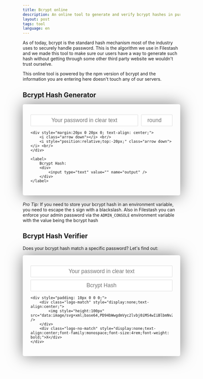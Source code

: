 ```yaml
---
title: Bcrypt online
description: An online tool to generate and verify bcrypt hashes in pure js without any server component
layout: post
tags: tool
language: en
---
```


<!-- https://unpkg.com/bcryptjs@2.4.3/dist/bcrypt.js -->
<script>
(function(u,r){"function"===typeof define&&define.amd?define([],r):"function"===typeof require&&"object"===typeof module&&module&&module.exports?module.exports=r():(u.dcodeIO=u.dcodeIO||{}).bcrypt=r()})(this,function(){function u(e){if("undefined"!==typeof module&&module&&module.exports)try{return require("crypto").randomBytes(e)}catch(d){}try{var c;(self.crypto||self.msCrypto).getRandomValues(c=new Uint32Array(e));return Array.prototype.slice.call(c)}catch(b){}if(!w)throw Error("Neither WebCryptoAPI nor a crypto module is available. Use bcrypt.setRandomFallback to set an alternative");
return w(e)}function r(e,d){for(var c=0,b=0,a=0,f=e.length;a<f;++a)e.charCodeAt(a)===d.charCodeAt(a)?++c:++b;return 0>c?!1:0===b}function H(e){var d=[],c=0;I.encodeUTF16toUTF8(function(){return c>=e.length?null:e.charCodeAt(c++)},function(b){d.push(b)});return d}function x(e,d){var c=0,b=[],a,f;if(0>=d||d>e.length)throw Error("Illegal len: "+d);for(;c<d;){a=e[c++]&255;b.push(s[a>>2&63]);a=(a&3)<<4;if(c>=d){b.push(s[a&63]);break}f=e[c++]&255;a|=f>>4&15;b.push(s[a&63]);a=(f&15)<<2;if(c>=d){b.push(s[a&
63]);break}f=e[c++]&255;a|=f>>6&3;b.push(s[a&63]);b.push(s[f&63])}return b.join("")}function B(e,d){var c=0,b=e.length,a=0,f=[],g,m,h;if(0>=d)throw Error("Illegal len: "+d);for(;c<b-1&&a<d;){h=e.charCodeAt(c++);g=h<q.length?q[h]:-1;h=e.charCodeAt(c++);m=h<q.length?q[h]:-1;if(-1==g||-1==m)break;h=g<<2>>>0;h|=(m&48)>>4;f.push(z(h));if(++a>=d||c>=b)break;h=e.charCodeAt(c++);g=h<q.length?q[h]:-1;if(-1==g)break;h=(m&15)<<4>>>0;h|=(g&60)>>2;f.push(z(h));if(++a>=d||c>=b)break;h=e.charCodeAt(c++);m=h<q.length?
q[h]:-1;h=(g&3)<<6>>>0;h|=m;f.push(z(h));++a}b=[];for(c=0;c<a;c++)b.push(f[c].charCodeAt(0));return b}function v(e,d,c,b){var a,f=e[d],g=e[d+1],f=f^c[0];a=b[f>>>24];a+=b[256|f>>16&255];a^=b[512|f>>8&255];a+=b[768|f&255];g=g^a^c[1];a=b[g>>>24];a+=b[256|g>>16&255];a^=b[512|g>>8&255];a+=b[768|g&255];f=f^a^c[2];a=b[f>>>24];a+=b[256|f>>16&255];a^=b[512|f>>8&255];a+=b[768|f&255];g=g^a^c[3];a=b[g>>>24];a+=b[256|g>>16&255];a^=b[512|g>>8&255];a+=b[768|g&255];f=f^a^c[4];a=b[f>>>24];a+=b[256|f>>16&255];a^=b[512|
f>>8&255];a+=b[768|f&255];g=g^a^c[5];a=b[g>>>24];a+=b[256|g>>16&255];a^=b[512|g>>8&255];a+=b[768|g&255];f=f^a^c[6];a=b[f>>>24];a+=b[256|f>>16&255];a^=b[512|f>>8&255];a+=b[768|f&255];g=g^a^c[7];a=b[g>>>24];a+=b[256|g>>16&255];a^=b[512|g>>8&255];a+=b[768|g&255];f=f^a^c[8];a=b[f>>>24];a+=b[256|f>>16&255];a^=b[512|f>>8&255];a+=b[768|f&255];g=g^a^c[9];a=b[g>>>24];a+=b[256|g>>16&255];a^=b[512|g>>8&255];a+=b[768|g&255];f=f^a^c[10];a=b[f>>>24];a+=b[256|f>>16&255];a^=b[512|f>>8&255];a+=b[768|f&255];g=g^a^
c[11];a=b[g>>>24];a+=b[256|g>>16&255];a^=b[512|g>>8&255];a+=b[768|g&255];f=f^a^c[12];a=b[f>>>24];a+=b[256|f>>16&255];a^=b[512|f>>8&255];a+=b[768|f&255];g=g^a^c[13];a=b[g>>>24];a+=b[256|g>>16&255];a^=b[512|g>>8&255];a+=b[768|g&255];f=f^a^c[14];a=b[f>>>24];a+=b[256|f>>16&255];a^=b[512|f>>8&255];a+=b[768|f&255];g=g^a^c[15];a=b[g>>>24];a+=b[256|g>>16&255];a^=b[512|g>>8&255];a+=b[768|g&255];f=f^a^c[16];e[d]=g^c[17];e[d+1]=f;return e}function t(e,d){for(var c=0,b=0;4>c;++c)b=b<<8|e[d]&255,d=(d+1)%e.length;
return{key:b,offp:d}}function C(e,d,c){for(var b=0,a=[0,0],f=d.length,g=c.length,m,h=0;h<f;h++)m=t(e,b),b=m.offp,d[h]^=m.key;for(h=0;h<f;h+=2)a=v(a,0,d,c),d[h]=a[0],d[h+1]=a[1];for(h=0;h<g;h+=2)a=v(a,0,d,c),c[h]=a[0],c[h+1]=a[1]}function J(e,d,c,b){for(var a=0,f=[0,0],g=c.length,m=b.length,h,l=0;l<g;l++)h=t(d,a),a=h.offp,c[l]^=h.key;for(l=a=0;l<g;l+=2)h=t(e,a),a=h.offp,f[0]^=h.key,h=t(e,a),a=h.offp,f[1]^=h.key,f=v(f,0,c,b),c[l]=f[0],c[l+1]=f[1];for(l=0;l<m;l+=2)h=t(e,a),a=h.offp,f[0]^=h.key,h=t(e,
a),a=h.offp,f[1]^=h.key,f=v(f,0,c,b),b[l]=f[0],b[l+1]=f[1]}function D(e,d,c,b,a){function f(){a&&a(n/c);if(n<c)for(var h=Date.now();n<c&&!(n+=1,C(e,l,k),C(d,l,k),100<Date.now()-h););else{for(n=0;64>n;n++)for(y=0;y<m>>1;y++)v(g,y<<1,l,k);h=[];for(n=0;n<m;n++)h.push((g[n]>>24&255)>>>0),h.push((g[n]>>16&255)>>>0),h.push((g[n]>>8&255)>>>0),h.push((g[n]&255)>>>0);if(b){b(null,h);return}return h}b&&p(f)}var g=E.slice(),m=g.length,h;if(4>c||31<c){h=Error("Illegal number of rounds (4-31): "+c);if(b){p(b.bind(this,
h));return}throw h;}if(16!==d.length){h=Error("Illegal salt length: "+d.length+" != 16");if(b){p(b.bind(this,h));return}throw h;}c=1<<c>>>0;var l,k,n=0,y;Int32Array?(l=new Int32Array(F),k=new Int32Array(G)):(l=F.slice(),k=G.slice());J(d,e,l,k);if("undefined"!==typeof b)f();else for(;;)if("undefined"!==typeof(h=f()))return h||[]}function A(e,d,c,b){function a(a){var b=[];b.push("$2");"a"<=f&&b.push(f);b.push("$");10>l&&b.push("0");b.push(l.toString());b.push("$");b.push(x(k,k.length));b.push(x(a,4*
E.length-1));return b.join("")}if("string"!==typeof e||"string"!==typeof d){b=Error("Invalid string / salt: Not a string");if(c){p(c.bind(this,b));return}throw b;}var f,g;if("$"!==d.charAt(0)||"2"!==d.charAt(1)){b=Error("Invalid salt version: "+d.substring(0,2));if(c){p(c.bind(this,b));return}throw b;}if("$"===d.charAt(2))f=String.fromCharCode(0),g=3;else{f=d.charAt(2);if("a"!==f&&"b"!==f&&"y"!==f||"$"!==d.charAt(3)){b=Error("Invalid salt revision: "+d.substring(2,4));if(c){p(c.bind(this,b));return}throw b;
}g=4}if("$"<d.charAt(g+2)){b=Error("Missing salt rounds");if(c){p(c.bind(this,b));return}throw b;}var m=10*parseInt(d.substring(g,g+1),10),h=parseInt(d.substring(g+1,g+2),10),l=m+h;d=d.substring(g+3,g+25);e=H(e+("a"<=f?"\x00":""));var k=B(d,16);if("undefined"==typeof c)return a(D(e,k,l));D(e,k,l,function(b,d){b?c(b,null):c(null,a(d))},b)}var k={},w=null;try{u(1)}catch(K){}w=null;k.setRandomFallback=function(e){w=e};k.genSaltSync=function(e,d){e=e||10;if("number"!==typeof e)throw Error("Illegal arguments: "+
typeof e+", "+typeof d);4>e?e=4:31<e&&(e=31);var c=[];c.push("$2a$");10>e&&c.push("0");c.push(e.toString());c.push("$");c.push(x(u(16),16));return c.join("")};k.genSalt=function(e,d,c){function b(a){p(function(){try{a(null,k.genSaltSync(e))}catch(b){a(b)}})}"function"===typeof d&&(c=d,d=void 0);"function"===typeof e&&(c=e,e=void 0);if("undefined"===typeof e)e=10;else if("number"!==typeof e)throw Error("illegal arguments: "+typeof e);if(c){if("function"!==typeof c)throw Error("Illegal callback: "+
typeof c);b(c)}else return new Promise(function(a,c){b(function(b,d){b?c(b):a(d)})})};k.hashSync=function(e,d){"undefined"===typeof d&&(d=10);"number"===typeof d&&(d=k.genSaltSync(d));if("string"!==typeof e||"string"!==typeof d)throw Error("Illegal arguments: "+typeof e+", "+typeof d);return A(e,d)};k.hash=function(e,d,c,b){function a(a){"string"===typeof e&&"number"===typeof d?k.genSalt(d,function(c,d){A(e,d,a,b)}):"string"===typeof e&&"string"===typeof d?A(e,d,a,b):p(a.bind(this,Error("Illegal arguments: "+
typeof e+", "+typeof d)))}if(c){if("function"!==typeof c)throw Error("Illegal callback: "+typeof c);a(c)}else return new Promise(function(b,c){a(function(a,d){a?c(a):b(d)})})};k.compareSync=function(e,d){if("string"!==typeof e||"string"!==typeof d)throw Error("Illegal arguments: "+typeof e+", "+typeof d);return 60!==d.length?!1:r(k.hashSync(e,d.substr(0,d.length-31)),d)};k.compare=function(e,d,c,b){function a(a){"string"!==typeof e||"string"!==typeof d?p(a.bind(this,Error("Illegal arguments: "+typeof e+
", "+typeof d))):60!==d.length?p(a.bind(this,null,!1)):k.hash(e,d.substr(0,29),function(b,c){b?a(b):a(null,r(c,d))},b)}if(c){if("function"!==typeof c)throw Error("Illegal callback: "+typeof c);a(c)}else return new Promise(function(b,c){a(function(a,d){a?c(a):b(d)})})};k.getRounds=function(e){if("string"!==typeof e)throw Error("Illegal arguments: "+typeof e);return parseInt(e.split("$")[2],10)};k.getSalt=function(e){if("string"!==typeof e)throw Error("Illegal arguments: "+typeof e);if(60!==e.length)throw Error("Illegal hash length: "+
e.length+" != 60");return e.substring(0,29)};var p="undefined"!==typeof process&&process&&"function"===typeof process.nextTick?"function"===typeof setImmediate?setImmediate:process.nextTick:setTimeout,s="./ABCDEFGHIJKLMNOPQRSTUVWXYZabcdefghijklmnopqrstuvwxyz0123456789".split(""),q=[-1,-1,-1,-1,-1,-1,-1,-1,-1,-1,-1,-1,-1,-1,-1,-1,-1,-1,-1,-1,-1,-1,-1,-1,-1,-1,-1,-1,-1,-1,-1,-1,-1,-1,-1,-1,-1,-1,-1,-1,-1,-1,-1,-1,-1,-1,0,1,54,55,56,57,58,59,60,61,62,63,-1,-1,-1,-1,-1,-1,-1,2,3,4,5,6,7,8,9,10,11,12,
13,14,15,16,17,18,19,20,21,22,23,24,25,26,27,-1,-1,-1,-1,-1,-1,28,29,30,31,32,33,34,35,36,37,38,39,40,41,42,43,44,45,46,47,48,49,50,51,52,53,-1,-1,-1,-1,-1],z=String.fromCharCode,I=function(){var e={MAX_CODEPOINT:1114111,encodeUTF8:function(d,c){var b=null;"number"===typeof d&&(b=d,d=function(){return null});for(;null!==b||null!==(b=d());)128>b?c(b&127):(2048>b?c(b>>6&31|192):(65536>b?c(b>>12&15|224):(c(b>>18&7|240),c(b>>12&63|128)),c(b>>6&63|128)),c(b&63|128)),b=null},decodeUTF8:function(d,c){for(var b,
a,f,e,k=function(a){a=a.slice(0,a.indexOf(null));var b=Error(a.toString());b.name="TruncatedError";b.bytes=a;throw b;};null!==(b=d());)if(0===(b&128))c(b);else if(192===(b&224))null===(a=d())&&k([b,a]),c((b&31)<<6|a&63);else if(224===(b&240))null!==(a=d())&&null!==(f=d())||k([b,a,f]),c((b&15)<<12|(a&63)<<6|f&63);else if(240===(b&248))null!==(a=d())&&null!==(f=d())&&null!==(e=d())||k([b,a,f,e]),c((b&7)<<18|(a&63)<<12|(f&63)<<6|e&63);else throw RangeError("Illegal starting byte: "+b);},UTF16toUTF8:function(d,
c){for(var b,a=null;null!==(b=null!==a?a:d());)55296<=b&&57343>=b&&null!==(a=d())&&56320<=a&&57343>=a?(c(1024*(b-55296)+a-56320+65536),a=null):c(b);null!==a&&c(a)},UTF8toUTF16:function(d,c){var b=null;"number"===typeof d&&(b=d,d=function(){return null});for(;null!==b||null!==(b=d());)65535>=b?c(b):(b-=65536,c((b>>10)+55296),c(b%1024+56320)),b=null},encodeUTF16toUTF8:function(d,c){e.UTF16toUTF8(d,function(b){e.encodeUTF8(b,c)})},decodeUTF8toUTF16:function(d,c){e.decodeUTF8(d,function(b){e.UTF8toUTF16(b,
c)})},calculateCodePoint:function(d){return 128>d?1:2048>d?2:65536>d?3:4},calculateUTF8:function(d){for(var c,b=0;null!==(c=d());)b+=e.calculateCodePoint(c);return b},calculateUTF16asUTF8:function(d){var c=0,b=0;e.UTF16toUTF8(d,function(a){++c;b+=e.calculateCodePoint(a)});return[c,b]}};return e}();Date.now=Date.now||function(){return+new Date};var F=[608135816,2242054355,320440878,57701188,2752067618,698298832,137296536,3964562569,1160258022,953160567,3193202383,887688300,3232508343,3380367581,1065670069,
3041331479,2450970073,2306472731],G=[3509652390,2564797868,805139163,3491422135,3101798381,1780907670,3128725573,4046225305,614570311,3012652279,134345442,2240740374,1667834072,1901547113,2757295779,4103290238,227898511,1921955416,1904987480,2182433518,2069144605,3260701109,2620446009,720527379,3318853667,677414384,3393288472,3101374703,2390351024,1614419982,1822297739,2954791486,3608508353,3174124327,2024746970,1432378464,3864339955,2857741204,1464375394,1676153920,1439316330,715854006,3033291828,
289532110,2706671279,2087905683,3018724369,1668267050,732546397,1947742710,3462151702,2609353502,2950085171,1814351708,2050118529,680887927,999245976,1800124847,3300911131,1713906067,1641548236,4213287313,1216130144,1575780402,4018429277,3917837745,3693486850,3949271944,596196993,3549867205,258830323,2213823033,772490370,2760122372,1774776394,2652871518,566650946,4142492826,1728879713,2882767088,1783734482,3629395816,2517608232,2874225571,1861159788,326777828,3124490320,2130389656,2716951837,967770486,
1724537150,2185432712,2364442137,1164943284,2105845187,998989502,3765401048,2244026483,1075463327,1455516326,1322494562,910128902,469688178,1117454909,936433444,3490320968,3675253459,1240580251,122909385,2157517691,634681816,4142456567,3825094682,3061402683,2540495037,79693498,3249098678,1084186820,1583128258,426386531,1761308591,1047286709,322548459,995290223,1845252383,2603652396,3431023940,2942221577,3202600964,3727903485,1712269319,422464435,3234572375,1170764815,3523960633,3117677531,1434042557,
442511882,3600875718,1076654713,1738483198,4213154764,2393238008,3677496056,1014306527,4251020053,793779912,2902807211,842905082,4246964064,1395751752,1040244610,2656851899,3396308128,445077038,3742853595,3577915638,679411651,2892444358,2354009459,1767581616,3150600392,3791627101,3102740896,284835224,4246832056,1258075500,768725851,2589189241,3069724005,3532540348,1274779536,3789419226,2764799539,1660621633,3471099624,4011903706,913787905,3497959166,737222580,2514213453,2928710040,3937242737,1804850592,
3499020752,2949064160,2386320175,2390070455,2415321851,4061277028,2290661394,2416832540,1336762016,1754252060,3520065937,3014181293,791618072,3188594551,3933548030,2332172193,3852520463,3043980520,413987798,3465142937,3030929376,4245938359,2093235073,3534596313,375366246,2157278981,2479649556,555357303,3870105701,2008414854,3344188149,4221384143,3956125452,2067696032,3594591187,2921233993,2428461,544322398,577241275,1471733935,610547355,4027169054,1432588573,1507829418,2025931657,3646575487,545086370,
48609733,2200306550,1653985193,298326376,1316178497,3007786442,2064951626,458293330,2589141269,3591329599,3164325604,727753846,2179363840,146436021,1461446943,4069977195,705550613,3059967265,3887724982,4281599278,3313849956,1404054877,2845806497,146425753,1854211946,1266315497,3048417604,3681880366,3289982499,290971E4,1235738493,2632868024,2414719590,3970600049,1771706367,1449415276,3266420449,422970021,1963543593,2690192192,3826793022,1062508698,1531092325,1804592342,2583117782,2714934279,4024971509,
1294809318,4028980673,1289560198,2221992742,1669523910,35572830,157838143,1052438473,1016535060,1802137761,1753167236,1386275462,3080475397,2857371447,1040679964,2145300060,2390574316,1461121720,2956646967,4031777805,4028374788,33600511,2920084762,1018524850,629373528,3691585981,3515945977,2091462646,2486323059,586499841,988145025,935516892,3367335476,2599673255,2839830854,265290510,3972581182,2759138881,3795373465,1005194799,847297441,406762289,1314163512,1332590856,1866599683,4127851711,750260880,
613907577,1450815602,3165620655,3734664991,3650291728,3012275730,3704569646,1427272223,778793252,1343938022,2676280711,2052605720,1946737175,3164576444,3914038668,3967478842,3682934266,1661551462,3294938066,4011595847,840292616,3712170807,616741398,312560963,711312465,1351876610,322626781,1910503582,271666773,2175563734,1594956187,70604529,3617834859,1007753275,1495573769,4069517037,2549218298,2663038764,504708206,2263041392,3941167025,2249088522,1514023603,1998579484,1312622330,694541497,2582060303,
2151582166,1382467621,776784248,2618340202,3323268794,2497899128,2784771155,503983604,4076293799,907881277,423175695,432175456,1378068232,4145222326,3954048622,3938656102,3820766613,2793130115,2977904593,26017576,3274890735,3194772133,1700274565,1756076034,4006520079,3677328699,720338349,1533947780,354530856,688349552,3973924725,1637815568,332179504,3949051286,53804574,2852348879,3044236432,1282449977,3583942155,3416972820,4006381244,1617046695,2628476075,3002303598,1686838959,431878346,2686675385,
1700445008,1080580658,1009431731,832498133,3223435511,2605976345,2271191193,2516031870,1648197032,4164389018,2548247927,300782431,375919233,238389289,3353747414,2531188641,2019080857,1475708069,455242339,2609103871,448939670,3451063019,1395535956,2413381860,1841049896,1491858159,885456874,4264095073,4001119347,1565136089,3898914787,1108368660,540939232,1173283510,2745871338,3681308437,4207628240,3343053890,4016749493,1699691293,1103962373,3625875870,2256883143,3830138730,1031889488,3479347698,1535977030,
4236805024,3251091107,2132092099,1774941330,1199868427,1452454533,157007616,2904115357,342012276,595725824,1480756522,206960106,497939518,591360097,863170706,2375253569,3596610801,1814182875,2094937945,3421402208,1082520231,3463918190,2785509508,435703966,3908032597,1641649973,2842273706,3305899714,1510255612,2148256476,2655287854,3276092548,4258621189,236887753,3681803219,274041037,1734335097,3815195456,3317970021,1899903192,1026095262,4050517792,356393447,2410691914,3873677099,3682840055,3913112168,
2491498743,4132185628,2489919796,1091903735,1979897079,3170134830,3567386728,3557303409,857797738,1136121015,1342202287,507115054,2535736646,337727348,3213592640,1301675037,2528481711,1895095763,1721773893,3216771564,62756741,2142006736,835421444,2531993523,1442658625,3659876326,2882144922,676362277,1392781812,170690266,3921047035,1759253602,3611846912,1745797284,664899054,1329594018,3901205900,3045908486,2062866102,2865634940,3543621612,3464012697,1080764994,553557557,3656615353,3996768171,991055499,
499776247,1265440854,648242737,3940784050,980351604,3713745714,1749149687,3396870395,4211799374,3640570775,1161844396,3125318951,1431517754,545492359,4268468663,3499529547,1437099964,2702547544,3433638243,2581715763,2787789398,1060185593,1593081372,2418618748,4260947970,69676912,2159744348,86519011,2512459080,3838209314,1220612927,3339683548,133810670,1090789135,1078426020,1569222167,845107691,3583754449,4072456591,1091646820,628848692,1613405280,3757631651,526609435,236106946,48312990,2942717905,
3402727701,1797494240,859738849,992217954,4005476642,2243076622,3870952857,3732016268,765654824,3490871365,2511836413,1685915746,3888969200,1414112111,2273134842,3281911079,4080962846,172450625,2569994100,980381355,4109958455,2819808352,2716589560,2568741196,3681446669,3329971472,1835478071,660984891,3704678404,4045999559,3422617507,3040415634,1762651403,1719377915,3470491036,2693910283,3642056355,3138596744,1364962596,2073328063,1983633131,926494387,3423689081,2150032023,4096667949,1749200295,3328846651,
309677260,2016342300,1779581495,3079819751,111262694,1274766160,443224088,298511866,1025883608,3806446537,1145181785,168956806,3641502830,3584813610,1689216846,3666258015,3200248200,1692713982,2646376535,4042768518,1618508792,1610833997,3523052358,4130873264,2001055236,3610705100,2202168115,4028541809,2961195399,1006657119,2006996926,3186142756,1430667929,3210227297,1314452623,4074634658,4101304120,2273951170,1399257539,3367210612,3027628629,1190975929,2062231137,2333990788,2221543033,2438960610,
1181637006,548689776,2362791313,3372408396,3104550113,3145860560,296247880,1970579870,3078560182,3769228297,1714227617,3291629107,3898220290,166772364,1251581989,493813264,448347421,195405023,2709975567,677966185,3703036547,1463355134,2715995803,1338867538,1343315457,2802222074,2684532164,233230375,2599980071,2000651841,3277868038,1638401717,4028070440,3237316320,6314154,819756386,300326615,590932579,1405279636,3267499572,3150704214,2428286686,3959192993,3461946742,1862657033,1266418056,963775037,
2089974820,2263052895,1917689273,448879540,3550394620,3981727096,150775221,3627908307,1303187396,508620638,2975983352,2726630617,1817252668,1876281319,1457606340,908771278,3720792119,3617206836,2455994898,1729034894,1080033504,976866871,3556439503,2881648439,1522871579,1555064734,1336096578,3548522304,2579274686,3574697629,3205460757,3593280638,3338716283,3079412587,564236357,2993598910,1781952180,1464380207,3163844217,3332601554,1699332808,1393555694,1183702653,3581086237,1288719814,691649499,2847557200,
2895455976,3193889540,2717570544,1781354906,1676643554,2592534050,3230253752,1126444790,2770207658,2633158820,2210423226,2615765581,2414155088,3127139286,673620729,2805611233,1269405062,4015350505,3341807571,4149409754,1057255273,2012875353,2162469141,2276492801,2601117357,993977747,3918593370,2654263191,753973209,36408145,2530585658,25011837,3520020182,2088578344,530523599,2918365339,1524020338,1518925132,3760827505,3759777254,1202760957,3985898139,3906192525,674977740,4174734889,2031300136,2019492241,
3983892565,4153806404,3822280332,352677332,2297720250,60907813,90501309,3286998549,1016092578,2535922412,2839152426,457141659,509813237,4120667899,652014361,1966332200,2975202805,55981186,2327461051,676427537,3255491064,2882294119,3433927263,1307055953,942726286,933058658,2468411793,3933900994,4215176142,1361170020,2001714738,2830558078,3274259782,1222529897,1679025792,2729314320,3714953764,1770335741,151462246,3013232138,1682292957,1483529935,471910574,1539241949,458788160,3436315007,1807016891,
3718408830,978976581,1043663428,3165965781,1927990952,4200891579,2372276910,3208408903,3533431907,1412390302,2931980059,4132332400,1947078029,3881505623,4168226417,2941484381,1077988104,1320477388,886195818,18198404,3786409E3,2509781533,112762804,3463356488,1866414978,891333506,18488651,661792760,1628790961,3885187036,3141171499,876946877,2693282273,1372485963,791857591,2686433993,3759982718,3167212022,3472953795,2716379847,445679433,3561995674,3504004811,3574258232,54117162,3331405415,2381918588,
3769707343,4154350007,1140177722,4074052095,668550556,3214352940,367459370,261225585,2610173221,4209349473,3468074219,3265815641,314222801,3066103646,3808782860,282218597,3406013506,3773591054,379116347,1285071038,846784868,2669647154,3771962079,3550491691,2305946142,453669953,1268987020,3317592352,3279303384,3744833421,2610507566,3859509063,266596637,3847019092,517658769,3462560207,3443424879,370717030,4247526661,2224018117,4143653529,4112773975,2788324899,2477274417,1456262402,2901442914,1517677493,
1846949527,2295493580,3734397586,2176403920,1280348187,1908823572,3871786941,846861322,1172426758,3287448474,3383383037,1655181056,3139813346,901632758,1897031941,2986607138,3066810236,3447102507,1393639104,373351379,950779232,625454576,3124240540,4148612726,2007998917,544563296,2244738638,2330496472,2058025392,1291430526,424198748,50039436,29584100,3605783033,2429876329,2791104160,1057563949,3255363231,3075367218,3463963227,1469046755,985887462],E=[1332899944,1700884034,1701343084,1684370003,1668446532,
1869963892];k.encodeBase64=x;k.decodeBase64=B;return k});
</script>

As of today, bcrypt is the standard hash mechanism most of the industry uses to securely handle password. This is the algorithm we use in Filestash and we made this tool to make sure our users have a way to generate such hash without getting through some other third party website we wouldn't trust ourselve.

This online tool is powered by the npm version of bcrypt and the information you are entering here doesn't touch any of our servers.

<style>
form.calculator {
    background: var(--dark);
    padding: 25px;
    border-radius: 5px;
    color: var(--bg-color);
    box-shadow: 0px 0px 50px rgb(0 0 0 / 50%);
    margin-bottom: 20px;
}
form.calculator input {
    width: 100%;
    box-sizing: border-box;
    background: white;
    border: 1px solid rgba(0,0,0,0.15);
    border-radius: 2px;
    padding: 7px 10px;
    margin-top: 8px;
    text-align: center;
    color: var(--secondary);
    font-size: 1.1rem;
}
.arrow {
    border: solid var(--color);
    border-width: 0 7px 7px 0;
    display: inline-block;
    padding: 15px;
    transform: rotate(45deg);
    -webkit-transform: rotate(45deg);
}
</style>


## Bcrypt Hash Generator

<form class="calculator generator">
    <label style="width: calc(100% - 110px); display: inline-block;">
        <input type="text" placeholder="Your password in clear text" />
    </label>
    <input style="float: right; width: 100px;" type="number" placeholder="round" />

    <div style="margin:20px 0 20px 0; text-align: center;">
        <i class="arrow down"></i> <br/>
        <i style="position:relative;top:-20px;" class="arrow down"></i> <br/>
    </div>

    <label>
        Bcrypt Hash:
        <div>
            <input type="text" value="" name="output" />
        </div>
    </label>
</form>
<script>
 (function() {
     let salt = window.dcodeIO.bcrypt.genSaltSync(10);
     let $password = document.querySelector(".calculator.generator input");
     let $round = document.querySelector(".calculator.generator input[placeholder='round']");
     let $output = document.querySelector(".calculator.generator input[name=\"output\"]");
     function passwordRefresh() {
         var hash = window.dcodeIO.bcrypt.hashSync($password.value);
         $output.setAttribute("value", hash);
     }
     $round.addEventListener("input", (e) => {
         salt = window.dcodeIO.bcrypt.genSaltSync(Number(e.target.value));
         passwordRefresh();
     });
     document.querySelector(".calculator input").addEventListener("input", passwordRefresh);
     passwordRefresh();       
 }());
</script>

*Pro Tip:* If you need to store your bcrypt hash in an environment variable, you need to escape the `$` sign with a blackslash. Also in Filestash you can enforce your admin password via the `ADMIN_CONSOLE` environment variable with the value being the bcrypt hash



## Bcrypt Hash Verifier

Does your bcrypt hash match a specific password? Let's find out:

<form class="calculator verify">
    <label>
        <input type="text" placeholder="Your password in clear text" />
    </label>
    <label>
        <input type="text" placeholder="Bcrypt Hash" />
    </label>

    <div style="padding: 10px 0 0 0;">
        <div class="logo-match" style="display:none;text-align:center;">
            <img style="height:100px" src="data:image/svg+xml;base64,PD94bWwgdmVyc2lvbj0iMS4wIiBlbmNvZGluZz0iVVRGLTgiPz4KPHN2ZyB4bWxucz0iaHR0cDovL3d3dy53My5vcmcvMjAwMC9zdmciIHdpZHRoPSI2MDAiIGhlaWdodD0iNjAwIj4KPHBhdGggZD0ibTcuNyw0MDQuNmMwLDAgMTE1LjIsMTI5LjcgMTM4LjIsMTgyLjY4bDk5LDBjNDEuNS0xMjYuNyAyMDIuNy00MjkuMSAzNDAuOTItNTM1LjFjMjguNi0zNi44LTQzLjMtNTItMTAxLjM1LTI3LjYyLTg3LjUsMzYuNy0yNTIuNSwzMTcuMi0yODMuMywzODQuNjQtNDMuNywxMS41LTg5LjgtNzMuNy04OS44NC03My43eiIgZmlsbD0iI2UyZTJlMiIvPgo8L3N2Zz4K" />
        </div>
        <div class="logo-no-match" style="display:none;text-align:center;font-family:monospace;font-size:4rem;font-weight: bold;">X</div>
    </div>
</form>
<script>
 (function() {
     let $password = document.querySelectorAll(".calculator.verify input")[0];
     let $hash = document.querySelectorAll(".calculator.verify input")[1];

     function verifyHash() {
         const isOk = window.dcodeIO.bcrypt.compareSync($password.value, $hash.value);
         console.log("erify", isOk);
         document.querySelector(".logo-match").style.display = isOk ? "block" : "none";
         document.querySelector(".logo-no-match").style.display = isOk ? "none" : "block";
     }
     $password.addEventListener("input", verifyHash);
     $hash.addEventListener("input", verifyHash);
 }());
</script>
